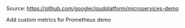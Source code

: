 Source:
https://github.com/googlecloudplatform/microservices-demo

Add custom metrics for Prometheus demo